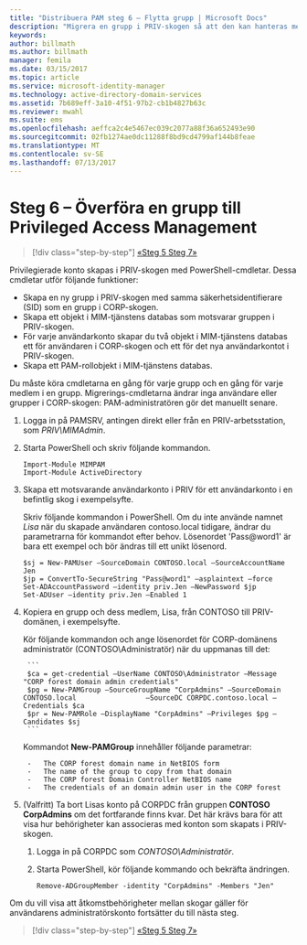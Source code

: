 ```yaml
---
title: "Distribuera PAM steg 6 – Flytta grupp | Microsoft Docs"
description: "Migrera en grupp i PRIV-skogen så att den kan hanteras med Privileged Access Management."
keywords: 
author: billmath
ms.author: billmath
manager: femila
ms.date: 03/15/2017
ms.topic: article
ms.service: microsoft-identity-manager
ms.technology: active-directory-domain-services
ms.assetid: 7b689eff-3a10-4f51-97b2-cb1b4827b63c
ms.reviewer: mwahl
ms.suite: ems
ms.openlocfilehash: aeffca2c4e5467ec039c2077a88f36a652493e90
ms.sourcegitcommit: 02fb1274ae0dc11288f8bd9cd4799af144b8feae
ms.translationtype: MT
ms.contentlocale: sv-SE
ms.lasthandoff: 07/13/2017
---
```

# <a name="step-6--transition-a-group-to-privileged-access-management"></a>Steg 6 – Överföra en grupp till Privileged Access Management

>[!div class="step-by-step"]
[«Steg 5 ](step-5-establish-trust-between-priv-corp-forests.md)
[Steg 7»](step-7-elevate-user-access.md)

Privilegierade konto skapas i PRIV-skogen med PowerShell-cmdletar. Dessa cmdletar utför följande funktioner:

- Skapa en ny grupp i PRIV-skogen med samma säkerhetsidentifierare (SID) som en grupp i CORP-skogen.  
- Skapa ett objekt i MIM-tjänstens databas som motsvarar gruppen i PRIV-skogen.  
- För varje användarkonto skapar du två objekt i MIM-tjänstens databas ett för användaren i CORP-skogen och ett för det nya användarkontot i PRIV-skogen.  
- Skapa ett PAM-rollobjekt i MIM-tjänstens databas.  

Du måste köra cmdletarna en gång för varje grupp och en gång för varje medlem i en grupp. Migrerings-cmdletarna ändrar inga användare eller grupper i CORP-skogen: PAM-administratören gör det manuellt senare.

1. Logga in på PAMSRV, antingen direkt eller från en PRIV-arbetsstation, som *PRIV\MIMAdmin*.

2.  Starta PowerShell och skriv följande kommandon.

    ```
    Import-Module MIMPAM
    Import-Module ActiveDirectory
    ```

3.  Skapa ett motsvarande användarkonto i PRIV för ett användarkonto i en befintlig skog i exempelsyfte.

    Skriv följande kommandon i PowerShell.  Om du inte använde namnet *Lisa* när du skapade användaren contoso.local tidigare, ändrar du parametrarna för kommandot efter behov. Lösenordet 'Pass@word1' är bara ett exempel och bör ändras till ett unikt lösenord.

    ```
    $sj = New-PAMUser –SourceDomain CONTOSO.local –SourceAccountName Jen
    $jp = ConvertTo-SecureString "Pass@word1" –asplaintext –force
    Set-ADAccountPassword –identity priv.Jen –NewPassword $jp
    Set-ADUser –identity priv.Jen –Enabled 1
    ```

4. Kopiera en grupp och dess medlem, Lisa, från CONTOSO till PRIV-domänen, i exempelsyfte.

    Kör följande kommandon och ange lösenordet för CORP-domänens administratör (CONTOSO\Administratör) när du uppmanas till det:

        ```
        $ca = get-credential –UserName CONTOSO\Administrator –Message "CORP forest domain admin credentials"
        $pg = New-PAMGroup –SourceGroupName "CorpAdmins" –SourceDomain CONTOSO.local                 –SourceDC CORPDC.contoso.local –Credentials $ca
        $pr = New-PAMRole –DisplayName "CorpAdmins" –Privileges $pg –Candidates $sj
        ```

    Kommandot **New-PAMGroup** innehåller följande parametrar:

        -   The CORP forest domain name in NetBIOS form  
        -   The name of the group to copy from that domain  
        -   The CORP forest Domain Controller NetBIOS name  
        -   The credentials of an domain admin user in the CORP forest  

5.  (Valfritt) Ta bort Lisas konto på CORPDC från gruppen **CONTOSO CorpAdmins** om det fortfarande finns kvar.  Det här krävs bara för att visa hur behörigheter kan associeras med konton som skapats i PRIV-skogen.

    1.  Logga in på CORPDC som *CONTOSO\Administratör*.

    2.  Starta PowerShell, kör följande kommando och bekräfta ändringen.

        ```
        Remove-ADGroupMember -identity "CorpAdmins" -Members "Jen"
        ```


Om du vill visa att åtkomstbehörigheter mellan skogar gäller för användarens administratörskonto fortsätter du till nästa steg.

>[!div class="step-by-step"]
[«Steg 5 ](step-5-establish-trust-between-priv-corp-forests.md)
[Steg 7»](step-7-elevate-user-access.md)
